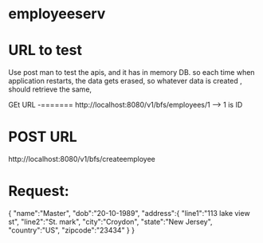 # employeeserv

URL to test 
===========

Use post man to test the apis, and it has in memory DB. so each time when application restarts, 
the data gets erased, so whatever data is created , should retrieve the same,

GEt URL
-=======
http://localhost:8080/v1/bfs/employees/1 --> 1 is ID

POST URL
========
http://localhost:8080/v1/bfs/createemployee

Request:
========
{
	"name":"Master",
	"dob":"20-10-1989",
	"address":{
		"line1":"113 lake view st",
		"line2":"St. mark",
		"city":"Croydon",
		"state":"New Jersey",
		"country":"US",
		"zipcode":"23434"
	}
}
